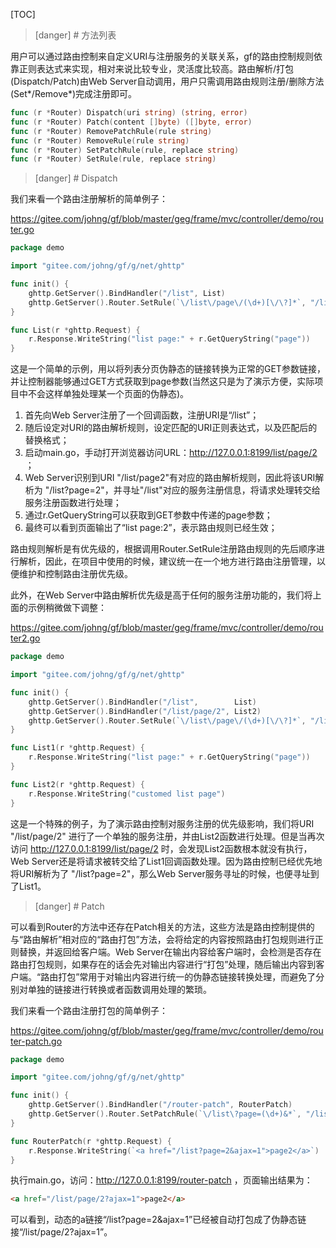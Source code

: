 
[TOC]

>[danger] # 方法列表

用户可以通过路由控制来自定义URI与注册服务的关联关系，gf的路由控制规则依靠正则表达式来实现，相对来说比较专业，灵活度比较高。路由解析/打包(Dispatch/Patch)由Web Server自动调用，用户只需调用路由规则注册/删除方法(Set*/Remove*)完成注册即可。
```go
func (r *Router) Dispatch(uri string) (string, error)
func (r *Router) Patch(content []byte) ([]byte, error)
func (r *Router) RemovePatchRule(rule string)
func (r *Router) RemoveRule(rule string)
func (r *Router) SetPatchRule(rule, replace string)
func (r *Router) SetRule(rule, replace string)
```
>[danger] # Dispatch

我们来看一个路由注册解析的简单例子：

https://gitee.com/johng/gf/blob/master/geg/frame/mvc/controller/demo/router.go

```go
package demo

import "gitee.com/johng/gf/g/net/ghttp"

func init() {
    ghttp.GetServer().BindHandler("/list", List)
    ghttp.GetServer().Router.SetRule(`\/list\/page\/(\d+)[\/\?]*`, "/list?page=$1&")
}

func List(r *ghttp.Request) {
    r.Response.WriteString("list page:" + r.GetQueryString("page"))
}
```
这是一个简单的示例，用以将列表分页伪静态的链接转换为正常的GET参数链接，并让控制器能够通过GET方式获取到page参数(当然这只是为了演示方便，实际项目中不会这样单独处理某一个页面的伪静态)。

1. 首先向Web Server注册了一个回调函数，注册URI是“/list”；
2. 随后设定对URI的路由解析规则，设定匹配的URI正则表达式，以及匹配后的替换格式；
3. 启动main.go，手动打开浏览器访问URL：http://127.0.0.1:8199/list/page/2 ；
4. Web Server识别到URI "/list/page2"有对应的路由解析规则，因此将该URI解析为 "/list?page=2"，并寻址"/list"对应的服务注册信息，将请求处理转交给服务注册函数进行处理；
5. 通过r.GetQueryString可以获取到GET参数中传递的page参数；
6. 最终可以看到页面输出了“list page:2”，表示路由规则已经生效；

路由规则解析是有优先级的，根据调用Router.SetRule注册路由规则的先后顺序进行解析，因此，在项目中使用的时候，建议统一在一个地方进行路由注册管理，以便维护和控制路由注册优先级。

此外，在Web Server中路由解析优先级是高于任何的服务注册功能的，我们将上面的示例稍微做下调整：

https://gitee.com/johng/gf/blob/master/geg/frame/mvc/controller/demo/router2.go

```go
package demo

import "gitee.com/johng/gf/g/net/ghttp"

func init() {
    ghttp.GetServer().BindHandler("/list",        List)
    ghttp.GetServer().BindHandler("/list/page/2", List2)
    ghttp.GetServer().Router.SetRule(`\/list\/page\/(\d+)[\/\?]*`, "/list?page=$1&")
}

func List1(r *ghttp.Request) {
    r.Response.WriteString("list page:" + r.GetQueryString("page"))
}

func List2(r *ghttp.Request) {
    r.Response.WriteString("customed list page")
}
```
这是一个特殊的例子，为了演示路由控制对服务注册的优先级影响，我们将URI "/list/page/2" 进行了一个单独的服务注册，并由List2函数进行处理。但是当再次访问 http://127.0.0.1:8199/list/page/2 时，会发现List2函数根本就没有执行，Web Server还是将请求被转交给了List1回调函数处理。因为路由控制已经优先地将URI解析为了 "/list?page=2"，那么Web Server服务寻址的时候，也便寻址到了List1。



>[danger] # Patch

可以看到Router的方法中还存在Patch相关的方法，这些方法是路由控制提供的与“路由解析”相对应的“路由打包”方法，会将给定的内容按照路由打包规则进行正则替换，并返回给客户端。Web Server在输出内容给客户端时，会检测是否存在路由打包规则，如果存在的话会先对输出内容进行“打包”处理，随后输出内容到客户端。“路由打包”常用于对输出内容进行统一的伪静态链接转换处理，而避免了分别对单独的链接进行转换或者函数调用处理的繁琐。

我们来看一个路由注册打包的简单例子：

https://gitee.com/johng/gf/blob/master/geg/frame/mvc/controller/demo/router-patch.go

```go
package demo

import "gitee.com/johng/gf/g/net/ghttp"

func init() {
    ghttp.GetServer().BindHandler("/router-patch", RouterPatch)
    ghttp.GetServer().Router.SetPatchRule(`\/list\?page=(\d+)&*`, "/list/page/$1?")
}

func RouterPatch(r *ghttp.Request) {
    r.Response.WriteString(`<a href="/list?page=2&ajax=1">page2</a>`)
}
```

执行main.go，访问：http://127.0.0.1:8199/router-patch ，页面输出结果为：
```html
<a href="/list/page/2?ajax=1">page2</a>
```

可以看到，动态的a链接“/list?page=2&ajax=1”已经被自动打包成了伪静态链接“/list/page/2?ajax=1”。



